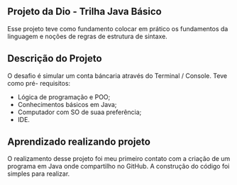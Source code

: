 ## Projeto da Dio - Trilha Java Básico
Esse projeto teve como fundamento  colocar em prático os fundamentos da linguagem e noções de regras de estrutura de sintaxe.

## Descrição do Projeto
O desafio é simular um conta báncaria através do Terminal / Console. Teve como pré- requisitos:
- Lógica de programação e POO;
- Conhecimentos básicos em Java;
- Computador com SO de suaa preferência;
- IDE.

## Aprendizado realizando projeto
O realizamento desse projeto foi meu primeiro contato com a criação de um programa em Java onde compartilho no GitHub. A construção do código foi simples para realizar.   
  
